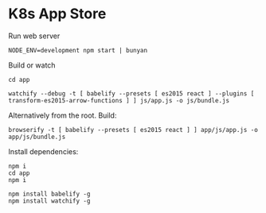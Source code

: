 # K8s App Store


Run web server

```
NODE_ENV=development npm start | bunyan
```

Build or watch


```
cd app

watchify --debug -t [ babelify --presets [ es2015 react ] --plugins [ transform-es2015-arrow-functions ] ] js/app.js -o js/bundle.js
```

Alternatively from the root. Build:

```
browserify -t [ babelify --presets [ es2015 react ] ] app/js/app.js -o app/js/bundle.js
```


Install dependencies:

```
npm i
cd app
npm i

npm install babelify -g
npm install watchify -g
```
